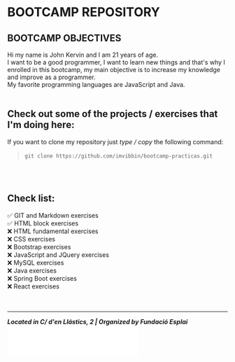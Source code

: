 # BOOTCAMP REPOSITORY

## BOOTCAMP OBJECTIVES

Hi my name is John Kervin and I am 21 years of age.  
I want to be a good programmer, I want to learn new things and that's why I enrolled in this bootcamp, my main objective is to increase my knowledge and improve as a programmer.  
My favorite programming languages are JavaScript and Java.
<br>
<br>

## Check out some of the projects / exercises that I'm doing here:

If you want to clone my repository just *type / copy* the following command:  

>`git clone https://github.com/imvibbin/bootcamp-practicas.git`

<br>
<br>

## Check list:

:white_check_mark: GIT and Markdown exercises  
:white_check_mark: HTML block exercises  
:x: HTML fundamental exercises  
:x: CSS exercises  
:x: Bootstrap exercises  
:x: JavaScript and JQuery exercises  
:x: MySQL exercises  
:x: Java exercises  
:x: Spring Boot exercises  
:x: React exercises  
<br>
<br>

***
***Located in C/ d'en Llástics, 2 | Organized by Fundació Esplai***
<br>
<img src="./EJERCICIOS-HTML/images/esplailogo.png" alt="Esplai Logo" width="300px">
